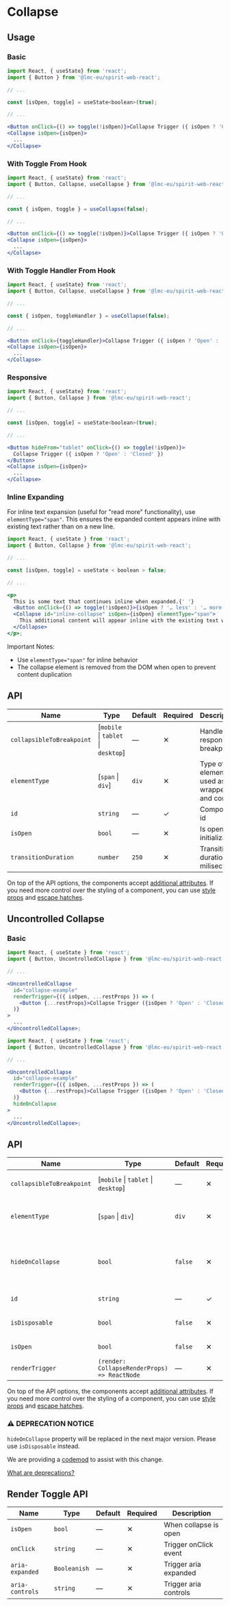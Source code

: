 # Collapse

## Usage

### Basic

```jsx
import React, { useState} from 'react';
import { Button } from '@lmc-eu/spirit-web-react';

// ...

const [isOpen, toggle] = useState<boolean>(true);

// ...

<Button onClick={() => toggle(!isOpen)}>Collapse Trigger ({ isOpen ? 'Open' : 'Closed' })</Button>
<Collapse isOpen={isOpen}>
  ...
</Collapse>
```

### With Toggle From Hook

```jsx
import React, { useState} from 'react';
import { Button, Collapse, useCollapse } from '@lmc-eu/spirit-web-react';

// ...

const { isOpen, toggle } = useCollapse(false);

// ...

<Button onClick={() => toggle(!isOpen)}>Collapse Trigger ({ isOpen ? 'Open' : 'Closed' })</Button>
<Collapse isOpen={isOpen}>
  ...
</Collapse>
```

### With Toggle Handler From Hook

```jsx
import React, { useState} from 'react';
import { Button, Collapse, useCollapse } from '@lmc-eu/spirit-web-react';

// ...

const { isOpen, toggleHandler } = useCollapse(false);

// ...

<Button onClick={toggleHandler}>Collapse Trigger ({ isOpen ? 'Open' : 'Closed' })</Button>
<Collapse isOpen={isOpen}>
  ...
</Collapse>
```

### Responsive

```jsx
import React, { useState} from 'react';
import { Button, Collapse } from '@lmc-eu/spirit-web-react';

// ...

const [isOpen, toggle] = useState<boolean>(true);

// ...

<Button hideFrom="tablet" onClick={() => toggle(!isOpen)}>
  Collapse Trigger ({ isOpen ? 'Open' : 'Closed' })
</Button>
<Collapse isOpen={isOpen}>
  ...
</Collapse>
```

### Inline Expanding

For inline text expansion (useful for "read more" functionality), use `elementType="span"`. This ensures the expanded content appears inline with existing text rather than on a new line.

```jsx
import React, { useState } from 'react';
import { Button, Collapse } from '@lmc-eu/spirit-web-react';

// ...

const [isOpen, toggle] = useState < boolean > false;

// ...

<p>
  This is some text that continues inline when expanded.{' '}
  <Button onClick={() => toggle(!isOpen)}>{isOpen ? '… less' : '… more'}</Button>
  <Collapse id="inline-collapse" isOpen={isOpen} elementType="span">
    This additional content will appear inline with the existing text when expanded.
  </Collapse>
</p>;
```

Important Notes:

- Use `elementType="span"` for inline behavior
- The collapse element is removed from the DOM when open to prevent content duplication

## API

| Name                      | Type                                 | Default | Required | Description                                 |
| ------------------------- | ------------------------------------ | ------- | -------- | ------------------------------------------- |
| `collapsibleToBreakpoint` | \[`mobile` \| `tablet` \| `desktop`] | —       | ✕        | Handle for responsive breakpoint            |
| `elementType`             | \[`span` \| `div`]                   | `div`   | ✕        | Type of element used as wrapper and content |
| `id`                      | `string`                             | —       | ✓        | Component id                                |
| `isOpen`                  | `bool`                               | —       | ✕        | Is open on initialization                   |
| `transitionDuration`      | `number`                             | `250`   | ✕        | Transition duration in miliseconds          |

On top of the API options, the components accept [additional attributes][readme-additional-attributes].
If you need more control over the styling of a component, you can use [style props][readme-style-props]
and [escape hatches][readme-escape-hatches].

## Uncontrolled Collapse

### Basic

```jsx
import React, { useState } from 'react';
import { Button, UncontrolledCollapse } from '@lmc-eu/spirit-web-react';

// ...

<UncontrolledCollapse
  id="collapse-example"
  renderTrigger={({ isOpen, ...restProps }) => (
    <Button {...restProps}>Collapse Trigger ({isOpen ? 'Open' : 'Closed'})</Button>
  )}
>
  ...
</UncontrolledCollapse>;
```

```jsx
import React, { useState } from 'react';
import { Button, UncontrolledCollapse } from '@lmc-eu/spirit-web-react';

// ...

<UncontrolledCollapse
  id="collapse-example"
  renderTrigger={({ isOpen, ...restProps }) => (
    <Button {...restProps}>Collapse Trigger ({isOpen ? 'Open' : 'Closed'})</Button>
  )}
  hideOnCollapse
>
  ...
</UncontrolledCollapse>;
```

## API

| Name                      | Type                                         | Default | Required | Description                                                                                              |
| ------------------------- | -------------------------------------------- | ------- | -------- | -------------------------------------------------------------------------------------------------------- |
| `collapsibleToBreakpoint` | \[`mobile` \| `tablet` \| `desktop`]         | —       | ✕        | Handle for responsive breakpoint                                                                         |
| `elementType`             | \[`span` \| `div`]                           | `div`   | ✕        | Type of element used as wrapper and content                                                              |
| `hideOnCollapse`          | `bool`                                       | `false` | ✕        | [**DEPRECATED**][readme-deprecations] in favor of `isDisposable`; Hides button when content is displayed |
| `id`                      | `string`                                     | —       | ✓        | Component id                                                                                             |
| `isDisposable`            | `bool`                                       | `false` | ✕        | Hides trigger when content is displayed                                                                  |
| `isOpen`                  | `bool`                                       | `false` | ✕        | Is open on initialization                                                                                |
| `renderTrigger`           | `(render: CollapseRenderProps) => ReactNode` | —       | ✕        | Properties for trigger render                                                                            |

On top of the API options, the components accept [additional attributes][readme-additional-attributes].
If you need more control over the styling of a component, you can use [style props][readme-style-props]
and [escape hatches][readme-escape-hatches].

### ⚠️ DEPRECATION NOTICE

`hideOnCollapse` property will be replaced in the next major version. Please use `isDisposable` instead.

We are providing a [codemod][codemod-collapse] to assist with this change.

[What are deprecations?][readme-deprecations]

## Render Toggle API

| Name            | Type         | Default | Required | Description           |
| --------------- | ------------ | ------- | -------- | --------------------- |
| `isOpen`        | `bool`       | —       | ✕        | When collapse is open |
| `onClick`       | `string`     | —       | ✕        | Trigger onClick event |
| `aria-expanded` | `Booleanish` | —       | ✕        | Trigger aria expanded |
| `aria-controls` | `string`     | —       | ✕        | Trigger aria controls |

[codemod-collapse]: https://github.com/lmc-eu/spirit-design-system/blob/main/packages/codemods/src/transforms/v4/web-react/README.md#v4web-reactcollapse-isdisposable-prop--uncontrolledcollapse-hideoncollapse-to-isdisposable-prop-change
[readme-additional-attributes]: https://github.com/lmc-eu/spirit-design-system/blob/main/packages/web-react/README.md#additional-attributes
[readme-deprecations]: https://github.com/lmc-eu/spirit-design-system/blob/main/packages/web-react/README.md#deprecations
[readme-escape-hatches]: https://github.com/lmc-eu/spirit-design-system/blob/main/packages/web-react/README.md#escape-hatches
[readme-style-props]: https://github.com/lmc-eu/spirit-design-system/blob/main/packages/web-react/README.md#style-props
